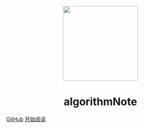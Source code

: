 <p align="center">
<img src="https://static.leetcode-cn.com/cn-mono-assets/production/assets/logo-dark-cn.c42314a8.svg" width="200" height="200"/>
</p>
<h1 align="center">algorithmNote</h1>

[GitHub](https://github.com/IsMrChen/algorithmNote)
[开始阅读](https://github.com/IsMrChen/algorithmNote/#/README)
